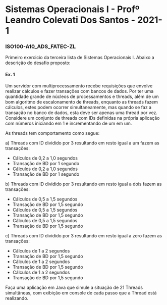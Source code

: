 # Sistemas Operacionais I - Profº Leandro Colevati Dos Santos - 2021-1

### ISO100-A10_ADS_FATEC-ZL

Primeiro exercicio da terceira lista de Sistemas Operacionais I. Abaixo a descrição do desafio proposto:

#### Ex. 1

Um servidor com multiprocessamento recebe requisições que envolve realizar cálculos e fazer transações com bancos de dados. Por ter uma quantidade grande de núcleos de processamentos  e  threads,  além  de  um  bom  algoritmo  de  escalonamento  de  threads,  enquanto as  threads  fazem  cálculos,  estes  podem  ocorrer  simultaneamente,  mas  quando se faz a transação no banco de dados, esta deve ser apenas uma thread por vez.  Considere  um  conjunto  de  threads  com  IDs  definidas  na  própria  aplicação  com  números iniciando em 1 e incrementando de um em um.

As threads tem comportamento como segue:

a) Threads com ID dividido por 3 resultando em resto igual a um fazem as transações:
- Cálculos de 0,2 a 1,0 segundos
- Transação de BD por 1 segundo
- Cálculos de 0,2 a 1,0 segundos
- Transação de BD por 1 segundo

b) Threads com ID dividido por 3 resultando em resto igual a dois fazem as transações:
- Cálculos de 0,5 a 1,5 segundos
- Transação de BD por 1,5 segundo
- Cálculos de 0,5 a 1,5 segundos
- Transação de BD por 1,5 segundo
- Cálculos de 0,5 a 1,5 segundos
- Transação de BD por 1,5 segundo

c) Threads com ID dividido por 3 resultando em resto igual a zero fazem as transações:
- Cálculos de 1 a 2 segundos
- Transação de BD por 1,5 segundo
- Cálculos de 1 a 2 segundos
- Transação de BD por 1,5 segundo
- Cálculos de 1 a 2 segundos
- Transação de BD por 1,5 segundo

Faça  uma  aplicação  em  Java  que  simule  a  situação  de  21  Threads  simultâneas,  com  exibição em console de cada passo que a Thread está realizando.
